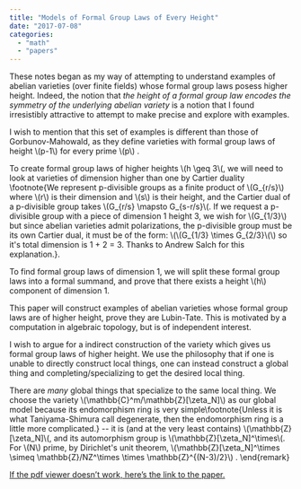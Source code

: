 ```yaml
---
title: "Models of Formal Group Laws of Every Height"
date: "2017-07-08"
categories: 
  - "math"
  - "papers"
---
```


These notes began as my way of attempting to understand examples of abelian varieties (over finite fields) whose formal group laws posess higher height. Indeed, the notion that _the height of a formal group law encodes the symmetry of the underlying abelian variety_ is a notion that I found irresistibly attractive to attempt to make precise and explore with examples.	

I wish to mention that this set of examples is different than those of Gorbunov-Mahowald, as they define varieties with formal group laws of height \\(p-1\\) for every prime \\(p\\) . 
	
To create formal group laws of higher heights \\(h \geq 3\\(, we will need to look at varieties of dimension higher than one by Cartier duality \footnote{We represent p-divisible groups as a finite product of \\(G_{r/s}\\) where \\(r\\) is their dimension and \\(s\\) is their height, and the Cartier dual of a p-divisible group takes \\(G_{r/s} \mapsto G_{s-r/s}\\(.  If we request a p-divisible group with a piece of dimension 1 height 3, we wish for \\(G_{1/3}\\) but since abelian varieties admit polarizations, the p-divisible group must be its own Cartier dual, it must be of the form:
\\(\\(G_{1/3} \times G_{2/3}\\(\\) so it's total dimension is 1 + 2 = 3. Thanks to Andrew Salch for this explanation.}.


To find formal group laws of dimension 1, we will split these formal group laws into a formal summand, and prove that there exists a height \\(h\\) component of dimension 1.

This paper will construct examples of abelian varieties whose formal group laws are of higher height, prove they are Lubin-Tate. This is motivated by a computation in algebraic topology, but is of independent interest.


I wish to argue for a indirect construction of the variety which gives us formal group laws of higher height. We use the philosophy that if one is unable to directly construct local things, one can instead construct a global thing and completing/specializing to get the desired local thing. 

There are _many_ global things that specialize to the same local thing. We choose the variety \\(\mathbb{C}^m/\mathbb{Z}[\zeta_N]\\) as our global model because its endomorphism ring is very simple\footnote{Unless it is what Taniyama-Shimura call degenerate, then the endomorphism ring is a little more complicated.} -- it is (and at the very least contains) \\(\mathbb{Z}[\zeta_N]\\(, and its automorphism group is \\(\mathbb{Z}[\zeta_N]^\times\\(. For \\(N\\) prime, by Dirichlet's unit theorem, \\(\mathbb{Z}[\zeta_N]^\times \simeq \mathbb{Z}/NZ^\times \times \mathbb{Z}^{(N-3)/2}\\) .
\end{remark}

[If the pdf viewer doesn’t work, here’s the link to the paper.](/images/wp-content/uploads/2017/08/lubintatemodels-2.pdf)
